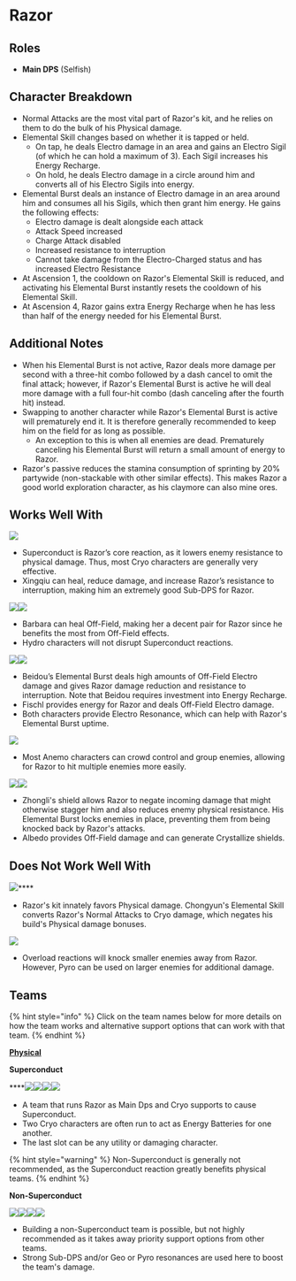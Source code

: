 # Razor

## Roles

* **Main DPS** (Selfish)

## Character Breakdown

* Normal Attacks are the most vital part of Razor's kit, and he relies on them to do the bulk of his Physical damage.
* Elemental Skill changes based on whether it is tapped or held.
  * On tap, he deals Electro damage in an area and gains an Electro Sigil (of which he can hold a maximum of 3). Each Sigil increases his Energy Recharge.
  * On hold, he deals Electro damage in a circle around him and converts all of his Electro Sigils into energy.
* Elemental Burst deals an instance of Electro damage in an area around him and consumes all his Sigils, which then grant him energy. He gains the following effects:
  * Electro damage is dealt alongside each attack
  * Attack Speed increased
  * Charge Attack disabled
  * Increased resistance to interruption
  * Cannot take damage from the Electro-Charged status and has increased Electro Resistance
* At Ascension 1, the cooldown on Razor's Elemental Skill is reduced, and activating his Elemental Burst instantly resets the cooldown of his Elemental Skill.
* At Ascension 4, Razor gains extra Energy Recharge when he has less than half of the energy needed for his Elemental Burst.

## Additional Notes

* When his Elemental Burst is not active, Razor deals more damage per second with a three-hit combo followed by a dash cancel to omit the final attack; however, if Razor's Elemental Burst is active he will deal more damage with a full four-hit combo (dash canceling after the fourth hit) instead.
* Swapping to another character while Razor's Elemental Burst is active will prematurely end it. It is therefore generally recommended to keep him on the field for as long as possible.
  * An exception to this is when all enemies are dead. Prematurely canceling his Elemental Burst will return a small amount of energy to Razor.
* Razor's passive reduces the stamina consumption of sprinting by 20% partywide (non-stackable with other similar effects). This makes Razor a good world exploration character, as his claymore can also mine ores.

## Works Well With

![](../../.gitbook/assets/Element\_Cryo.webp)

* Superconduct is Razor’s core reaction, as it lowers enemy resistance to physical damage. Thus, most Cryo characters are generally very effective.
* Xingqiu can heal, reduce damage, and increase Razor’s resistance to interruption, making him an extremely good Sub-DPS for Razor.

![](../../.gitbook/assets/UI\_AvatarIcon\_Xingqiu.png)![](../../.gitbook/assets/UI\_AvatarIcon\_Barbara.png)

* Barbara can heal Off-Field, making her a decent pair for Razor since he benefits the most from Off-Field effects.
* Hydro characters will not disrupt Superconduct reactions.

![](../../.gitbook/assets/UI\_AvatarIcon\_Beidou.png)![](../../.gitbook/assets/UI\_AvatarIcon\_Fischl.png)

* Beidou’s Elemental Burst deals high amounts of Off-Field Electro damage and gives Razor damage reduction and resistance to interruption. Note that Beidou requires investment into Energy Recharge.
* Fischl provides energy for Razor and deals Off-Field Electro damage.
* Both characters provide Electro Resonance, which can help with Razor's Elemental Burst uptime.

![](../../.gitbook/assets/Element\_Anemo.webp)

* Most Anemo characters can crowd control and group enemies, allowing for Razor to hit multiple enemies more easily.

![](../../.gitbook/assets/UI\_AvatarIcon\_Zhongli.png)![](../../.gitbook/assets/UI\_AvatarIcon\_Albedo.png)

* Zhongli's shield allows Razor to negate incoming damage that might otherwise stagger him and also reduces enemy physical resistance. His Elemental Burst locks enemies in place, preventing them from being knocked back by Razor's attacks.
* Albedo provides Off-Field damage and can generate Crystallize shields.

## **Does Not Work Well With**

![](../../.gitbook/assets/UI\_AvatarIcon\_Chongyun.png)****

* Razor's kit innately favors Physical damage. Chongyun's Elemental Skill converts Razor's Normal Attacks to Cryo damage, which negates his build's Physical damage bonuses.

![](../../.gitbook/assets/UI\_AvatarIcon\_Xiangling.png)

* Overload reactions will knock smaller enemies away from Razor. However, Pyro can be used on larger enemies for additional damage.

## **Teams**

{% hint style="info" %}
Click on the team names below for more details on how the team works and alternative support options that can work with that team.
{% endhint %}

****[**Physical**](../../teams/physical.md)****

**Superconduct**

****![](../../.gitbook/assets/UI\_AvatarIcon\_Razor.png)![](../../.gitbook/assets/UI\_AvatarIcon\_Kaeya.png)![](../../.gitbook/assets/UI\_AvatarIcon\_Diona.png)![](../../.gitbook/assets/UI\_AvatarIcon\_Fischl.png)

* A team that runs Razor as Main Dps and Cryo supports to cause Superconduct.
* Two Cryo characters are often run to act as Energy Batteries for one another.
* The last slot can be any utility or damaging character.



{% hint style="warning" %}
Non-Superconduct is generally not recommended, as the Superconduct reaction greatly benefits physical teams.
{% endhint %}

**Non-Superconduct**

![](../../.gitbook/assets/UI\_AvatarIcon\_Razor.png)![](../../.gitbook/assets/UI\_AvatarIcon\_Xingqiu.png)![](../../.gitbook/assets/UI\_AvatarIcon\_Albedo.png)![](../../.gitbook/assets/UI\_AvatarIcon\_Zhongli.png)

* Building a non-Superconduct team is possible, but not highly recommended as it takes away priority support options from other teams.
* Strong Sub-DPS and/or Geo or Pyro resonances are used here to boost the team's damage.

